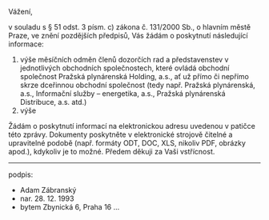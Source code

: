﻿---
prijemce: 
  role:     Povinný subjekt
  nazev:    Pražská plynárenská Holding, a.s.
  ulice:    U Plynárny 500 
  PSC:      14000
  mesto:    Praha 4
  DS:       
styl:       pirati-klub
vase:
  znacka:   
  den:
nase:
  znacka:   ZK Pha 123/2015
  misto:    Praha
vec:        Žádost zastupitele hl. m. Prahy o informace
vyrizuje:   
  jmeno:    Adam Zábranský
  telefon:  +420 721 006 868
  ds:       xwfwgha
  mail:     adam.zabransky@praha.eu
---

Vážení,

v souladu s § 51 odst. 3 písm. c) zákona č. 131/2000 Sb., o hlavním městě Praze, ve znění pozdějších předpisů, Vás žádám o poskytnutí následující informace:
1. výše měsíčních odměn členů dozorčích rad a představenstev v jednotlivých obchodních společnostech, které ovládá obchodní společnost Pražská plynárenská Holding, a.s., ať už přímo či nepřímo skrze dceřinnou obchodní společnost (tedy např. Pražská plynárenská, a.s., Informační služby – energetika, a.s., Pražská plynárenská Distribuce, a.s. atd.)
2. výše 

Žádám o poskytnutí informací na elektronickou adresu uvedenou v patičce této zprávy. Dokumenty poskytněte v elektronické strojově čitelné a upravitelné podobě (např. formáty ODT, DOC, XLS, nikoliv PDF, obrázky apod.), kdykoliv je to možné. Předem děkuji za Vaši vstřícnost.

---
podpis: 
  - Adam Zábranský
  - nar. 28. 12. 1993
  - bytem Zbynická 6, Praha 16
...
